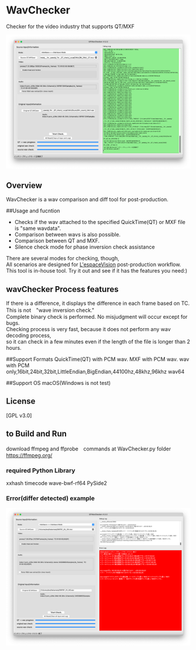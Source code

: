# WavChecker
Checker for the video industry that supports QT/MXF

![WavChecker_ok](https://github.com/KengoSawa2/WavChecker/blob/main/ss/wavchecker_ok.png "WavChecker_ok")

## Overview
WavChecker is a wav comparison and diff tool for post-production.

##Usage and fucntion

- Checks if the wav attached to the specified QuickTime(QT) or MXF file is "same wavdata".  
- Comparison between wavs is also possible.
- Comparison between QT and MXF.
- Silence check mode for phase inversion check assistance

There are several modes for checking, though,  
All scenarios are designed for [L'espaceVision](https://www.lespace.co.jp/) post-production workflow.  
This tool is in-house tool.
Try it out and see if it has the features you need:)

## wavChecker Process features
If there is a difference, it displays the difference in each frame based on TC.  
This is not　"wave inversion check."  
Complete binary check is performed. No misjudgment will occur except for bugs.  
Checking process is very fast, because it does not perform any wav decoding process,  
so it can check in a few minutes even if the length of the file is longer than 2 hours.  

##Support Formats
QuickTime(QT) with PCM wav.
MXF with PCM wav.
wav with PCM only,16bit,24bit,32bit,LittleEndian,BigEndian,44100hz,48khz,96khz
wav64

##Support OS
macOS(Windows is not test)

## License
[GPL v3.0]

## to Build and Run
download ffmpeg and ffprobe　commands at WavChecker.py folder
https://ffmpeg.org/

### required Python Library
xxhash
timecode
wave-bwf-rf64
PySide2

### Error(differ detected) example
![WavChecker_error](https://github.com/KengoSawa2/WavChecker/blob/main/ss/wavchecker_error.png "WavChecker_error")
